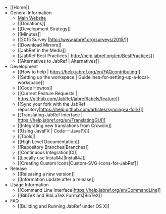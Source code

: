 - [[Home]]
- General Information
    - [Main Website](http://www.jabref.org/)
    - [[Donations]]
    - [[Development Strategy]]
    - [[Minutes]]
    - [[2015 Survey |http://www.jabref.org/surveys/2015/]]
    - [[Download Mirrors]]
    - [[JabRef in the Media]]
    - [[JabRef Best Practices | http://help.jabref.org/en/BestPractices]]
    - [[Alternatives to JabRef | Alternatives]]
- Development
    - [[How to help | https://help.jabref.org/en/FAQcontributing]]
    - [[Setting up the workspace | Guidelines-for-setting-up-a-local-workspace]]
    - [[Code Howtos]]
    - [[Current Feature Requests | https://github.com/JabRef/jabref/labels/feature]]
    - [[Sync your fork with the JabRef repository|https://help.github.com/articles/syncing-a-fork/]]
    - [[Translating JabRef Interface | https://help.jabref.org/en/TranslatingGUI]]
    - [[Integrating new translations from Crowdin]]
    - [[Using JavaFX | Code---JavaFX]]
    - [[Tools]]
    - [[High Level Documentation]]
    - [[Repository Branches|Branches]]
    - [[Continuous Integration|CI]]
    - [[Locally use Install4J|Install4J]]
    - [[Creating Custom Icons|Custom-SVG-Icons-for-JabRef]]
- Release
    - [[Releasing a new version]]
    - [[Information update after a release]]
- Usage Information
    - [[Command Line Interface|https://help.jabref.org/en/CommandLine]]
    - [[BibTeX and BibLaTeX Formats|BibTeX]]
- FAQ
    - [[Building and Running JabRef under OS X]]